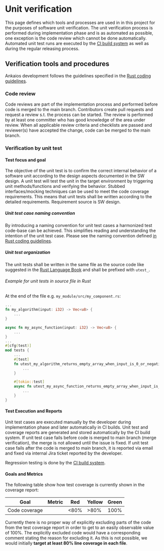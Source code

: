 # Unit verification

This page defines which tools and processes are used in in this project for the purposes of software unit verification. The unit verification process is performed during implementation phase and is as automated as possible, one exception is the code review which cannot be done automatically. Automated unit test runs are executed by the [CI build system](https://github.com/eclipse-ankaios/ankaios/actions) as well as during the regular releasing process.

## Verification tools and procedures

Ankaios development follows the guidelines specified in the [Rust coding guidelines](rust-coding-guidelines.md).

### Code review

Code reviews are part of the implementation process and performed before code is merged to the main branch. Contributors create pull requests and request a review s.t. the process can be started. The review is performed by at least one committer who has good knowledge of the area under review.
When all applicable review criteria and checklists are passed and reviewer(s) have accepted the change, code can be merged to the main branch.

### Verification by unit test

#### Test focus and goal

The objective of the unit test is to confirm the correct internal behavior of a software unit according to the design aspects documented in the SW design.
A unit test will test the unit in the target environment by triggering unit methods/functions and verifying the behavior. Stubbed interfaces/mocking techniques can be used to meet the code coverage requirements. This means that unit tests shall be written according to the detailed requirements. Requirement source is SW design.

##### Unit test case naming convention

By introducing a naming convention for unit test cases a harmonized test code-base can be achieved. This simplifies reading and understanding the intention of the unit test case. Please see the naming convention defined [in Rust coding guidelines](rust-coding-guidelines.md).

##### Unit test organization

The unit tests shall be written in the same file as the source code like suggested in the [Rust Language Book](https://doc.rust-lang.org/book/ch11-03-test-organization.html) and shall be prefixed with `utest_`.

###### Example for unit tests in source file in Rust

At the end of the file e.g. `my_module/src/my_component.rs`:

```rust
...
fn my_algorithm(input: i32) -> Vec<u8> {
    ...
}

async fn my_async_function(input: i32) -> Vec<u8> {
    ...
}
...
#[cfg(test)]
mod tests {
    ...
    #[test]
    fn utest_my_algorithm_returns_empty_array_when_input_is_0_or_negative() {
        ...
    }

    #[tokio::test]
    async fn utest_my_async_function_returns_empty_array_when_input_is_0_or_negative() {
        ...
    }
}
```

#### Test Execution and Reports

Unit test cases are executed manually by the developer during implementation phase and later automatically in CI builds. Unit test and coverage reports are generated and stored automatically by the CI build system.
If unit test case fails before code is merged to main branch (merge verification), the merge is not allowed until the issue is fixed. If unit test case fails after the code is merged to main branch, it is reported via email and fixed via internal Jira ticket reported by the developer.

Regression testing is done by the [CI build system](https://github.com/eclipse-ankaios/ankaios/actions).

#### Goals and Metrics

The following table show how test coverage is currently shown in the coverage report:

| Goal | Metric | Red | Yellow | Green |
| -----| -------|-------|-------|-------|
| Code coverage|  |<80%| >80% | 100%|

Currently there is no proper way of explicitly excluding parts of the code from the test coverage report in order to get to an easily observable value of 100%. The explicitly excluded code would have a corresponding comment stating the reason for excluding it.
As this is not possible, we would initially **target at least 80% line coverage in each file**.
